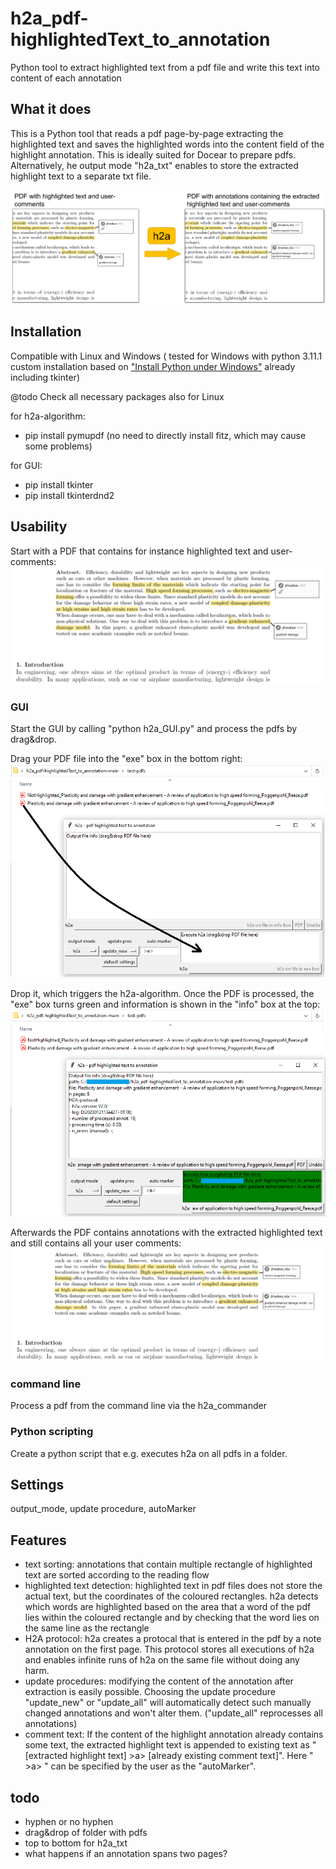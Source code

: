 # h2a_pdf-highlightedText_to_annotation
Python tool to extract highlighted text from a pdf file and write this text into content of each annotation

## What it does
This is a Python tool that reads a pdf page-by-page extracting the highlighted text and saves the highlighted words into the content field of the highlight annotation. This is ideally suited for Docear to prepare pdfs. Alternatively, he output mode "h2a_txt" enables to store the extracted highlight text to a separate txt file.

![h2a_scheme](https://github.com/jfriedlein/h2a_pdf-highlightedText_to_annotation/blob/main/guide/h2a_scheme.png)

## Installation
Compatible with Linux and Windows ( tested for Windows with python 3.11.1 custom installation based on ["Install Python under Windows"](https://www.digitalocean.com/community/tutorials/install-python-windows-10) already including tkinter)

@todo Check all necessary packages also for Linux

for h2a-algorithm: 
- pip install pymupdf (no need to directly install fitz, which may cause some problems)

for GUI:
- pip install tkinter
- pip install tkinterdnd2

## Usability
Start with a PDF that contains for instance highlighted text and user-comments:
![pdf with comments after h2a](https://github.com/jfriedlein/h2a_pdf-highlightedText_to_annotation/blob/main/guide/pdf%20with%20comments%20before%20h2a.png)

### GUI
Start the GUI by calling "python h2a_GUI.py" and process the pdfs by drag&drop.

Drag your PDF file into the "exe" box in the bottom right:
![Windows - h2a_GUI - drag&drop1](https://github.com/jfriedlein/h2a_pdf-highlightedText_to_annotation/blob/main/guide/Windows%20-%20h2a_GUI%20-%20drag%26drop1.png)

Drop it, which triggers the h2a-algorithm. Once the PDF is processed, the "exe" box turns green and information is shown in the "info" box at the top:
![Windows - h2a_GUI - drag&drop2 - exe](https://github.com/jfriedlein/h2a_pdf-highlightedText_to_annotation/blob/main/guide/Windows%20-%20h2a_GUI%20-%20drag%26drop2%20-%20exe.png)

Afterwards the PDF contains annotations with the extracted highlighted text and still contains all your user comments:
![pdf with comments after h2a](https://github.com/jfriedlein/h2a_pdf-highlightedText_to_annotation/blob/main/guide/pdf%20with%20comments%20after%20h2a.png)

### command line
Process a pdf from the command line via the h2a_commander

### Python scripting
Create a python script that e.g. executes h2a on all pdfs in a folder.

## Settings
output_mode, update procedure, autoMarker

## Features
- text sorting: annotations that contain multiple rectangle of highlighted text are sorted according to the reading flow
- highlighted text detection: highlighted text in pdf files does not store the actual text, but the coordinates of the coloured rectangles. h2a detects which words are highlighted based on the area that a word of the pdf lies within the coloured rectangle and by checking that the word lies on the same line as the rectangle
- H2A protocol: h2a creates a protocal that is entered in the pdf by a note annotation on the first page. This protocol stores all executions of h2a and enables infinite runs of h2a on the same file without doing any harm.
- update procedures: modifying the content of the annotation after extraction is easily possible. Choosing the update procedure "update_new" or "update_all" will automatically detect such manually changed annotations and won't alter them. ("update_all" reprocesses all annotations)
- comment text: If the content of the highlight annotation already contains some text, the extracted highlight text is appended to existing text as "[extracted highlight text] >a> [already existing comment text]". Here " >a> " can be specified by the user as the "autoMarker".

## todo
- hyphen or no hyphen
- drag&drop of folder with pdfs
- top to bottom for h2a_txt
- what happens if an annotation spans two pages?
